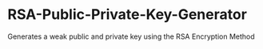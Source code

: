 # RSA-Public-Private-Key-Generator
Generates a weak public and private key using the RSA Encryption Method
